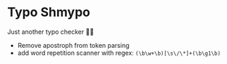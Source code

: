 # Typo Shmypo

Just another typo checker 🤷‍♂️

- Remove apostroph from token parsing
- add word repetition scanner with regex: `(\b\w+\b)[\s\/\*]+(\b\g1\b)`
